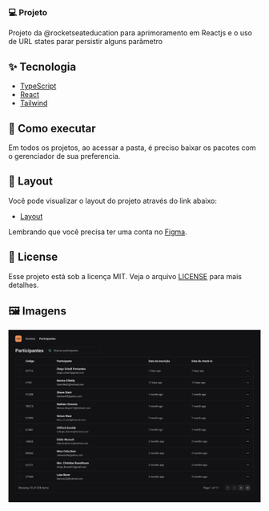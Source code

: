 ### 💻 Projeto

Projeto da @rocketseateducation para aprimoramento em Reactjs e o uso de URL states parar persistir alguns parâmetro

## ✨ Tecnologia

- [TypeScript](https://www.typescriptlang.org/)
- [React](https://reactjs.org/)
- [Tailwind](https://tailwindcss.com/)

## 🚀 Como executar

Em todos os projetos, ao acessar a pasta, é preciso baixar os pacotes com o gerenciador de sua preferencia.

## 🔖 Layout

Você pode visualizar o layout do projeto através do link abaixo:

- [Layout](<https://www.figma.com/file/gxAI0ExNA0GkDAdzptVH9p/pass.in-(Community)?type=design&node-id=4003-2975&mode=design&t=qIppDzkmwsxmJIBk-0>)

Lembrando que você precisa ter uma conta no [Figma](http://figma.com/).

## 📝 License

Esse projeto está sob a licença MIT. Veja o arquivo [LICENSE](LICENSE) para mais detalhes.

## 🖼️ Imagens

![data](public/data.png)

